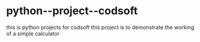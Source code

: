 # python--project--codsoft
this is python projects for codsoft
this project is to demonstrate the working of a simple calculator

